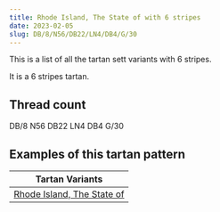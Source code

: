 ```yaml
---
title: Rhode Island, The State of with 6 stripes
date: 2023-02-05
slug: DB/8/N56/DB22/LN4/DB4/G/30
---
```

This is a list of all the tartan sett variants with 6 stripes.

It is a 6 stripes tartan.


## Thread count
DB/8 N56 DB22 LN4 DB4 G/30

## Examples of this tartan pattern

| Tartan Variants |
|---------------|
| [Rhode Island, The State of](/variants/db/8/n56/db22/ln4/db4/g/30-db102040-g407050-lne0e0e0-n606080)||
